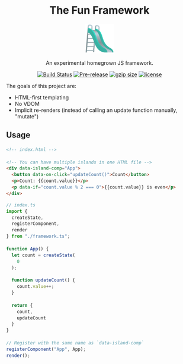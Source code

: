<div align="center">
<h1>The Fun Framework</h1>

<a href="https://joypixels.com/profiles/emoji/playground-slide">
  <img
    height="80"
    width="80"
    alt="playground slide"
    src="./other/slide.png"
  />
</a>

<p>An experimental homegrown JS framework.</p>

</div>

<div align="center">

[![Build Status](https://img.shields.io/github/actions/workflow/status/crutchcorn/the-fun-framework/build.yml?branch=main)](https://github.com/crutchcorn/the-fun-framework/actions/workflows/validate.yml?query=branch%3Amain)
[![Pre-release](https://img.shields.io/npm/v/the-fun-framework.svg)](https://npm.im/the-fun-framework)
[![gzip size](https://img.badgesize.io/https://unpkg.com/the-fun-framework@latest/dist/the-fun-framework.cjs?compression=gzip)](https://unpkg.com/browse/the-fun-framework@latest/dist/the-fun-framework.cjs)
[![license](https://badgen.now.sh/badge/license/MIT)](./LICENSE.md)

</div>

The goals of this project are:

- HTML-first templating
- No VDOM
- Implicit re-renders (instead of calling an update function manually, "mutate")

## Usage

```html
<!-- index.html -->

<!-- You can have multiple islands in one HTML file -->
<div data-island-comp="App">
  <button data-on-click="updateCount()">Count</button>
  <p>Count: {{count.value}}</p>
  <p data-if="count.value % 2 === 0">{{count.value}} is even</p>
</div>
```

```typescript
// index.ts
import {
  createState,
  registerComponent,
  render
} from "./framework.ts";

function App() {
  let count = createState(
    0
  );

  function updateCount() {
    count.value++;
  }

  return {
    count,
    updateCount
  }
}

// Register with the same name as `data-island-comp`
registerComponent("App", App);
render();
``` 
